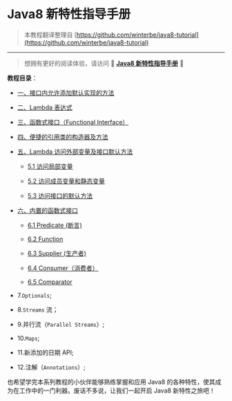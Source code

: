 # Java8 新特性指导手册

> 本教程翻译整理自 [https://github.com/winterbe/java8-tutorial](https://github.com/winterbe/java8-tutorial)

---

> 想拥有更好的阅读体验，请访问 :corn:   [**Java8 新特性指导手册**](https://www.exception.site/course/3/chapter/1)   :corn:

**教程目录**：

- [一、接口内允许添加默认实现的方法](https://github.com/weiwosuoai/java8_guide/blob/master/markdown_doc/%E4%B8%80%E3%80%81%E6%8E%A5%E5%8F%A3%E5%86%85%E5%85%81%E8%AE%B8%E6%B7%BB%E5%8A%A0%E9%BB%98%E8%AE%A4%E6%96%B9%E6%B3%95.md)

- [二、Lambda 表达式](https://github.com/weiwosuoai/java8_guide/blob/master/markdown_doc/%E4%BA%8C%E3%80%81Lambda%20%E8%A1%A8%E8%BE%BE%E5%BC%8F.md)

- [三、函数式接口（Functional Interface）](https://github.com/weiwosuoai/java8_guide/blob/master/markdown_doc/%E4%B8%89%E3%80%81%E5%87%BD%E6%95%B0%E5%BC%8F%E6%8E%A5%E5%8F%A3%EF%BC%88Functional%20Interface%EF%BC%89.md)

- [四、便捷的引用类的构造器及方法](https://github.com/weiwosuoai/java8_guide/blob/master/markdown_doc/%E5%9B%9B%E3%80%81%E4%BE%BF%E6%8D%B7%E7%9A%84%E5%BC%95%E7%94%A8%E7%B1%BB%E7%9A%84%E6%9E%84%E9%80%A0%E5%99%A8%E5%8F%8A%E6%96%B9%E6%B3%95.md)

- [五、Lambda 访问外部变量及接口默认方法](https://github.com/weiwosuoai/java8_guide/blob/master/markdown_doc/%E4%BA%94%E3%80%81Lambda%20%E8%AE%BF%E9%97%AE%E5%A4%96%E9%83%A8%E5%8F%98%E9%87%8F%E5%8F%8A%E6%8E%A5%E5%8F%A3%E9%BB%98%E8%AE%A4%E6%96%B9%E6%B3%95.md)

    - [5.1 访问局部变量](https://github.com/weiwosuoai/java8_guide/blob/master/markdown_doc/5.1%20%E8%AE%BF%E9%97%AE%E5%B1%80%E9%83%A8%E5%8F%98%E9%87%8F.md)
    
    - [5.2 访问成员变量和静态变量](https://github.com/weiwosuoai/java8_guide/blob/master/markdown_doc/5.2%20%E8%AE%BF%E9%97%AE%E6%88%90%E5%91%98%E5%8F%98%E9%87%8F%E5%92%8C%E9%9D%99%E6%80%81%E5%8F%98%E9%87%8F.md)
    
    - [5.3 访问接口的默认方法](https://github.com/weiwosuoai/java8_guide/blob/master/markdown_doc/5.3%20%E8%AE%BF%E9%97%AE%E6%8E%A5%E5%8F%A3%E7%9A%84%E9%BB%98%E8%AE%A4%E6%96%B9%E6%B3%95.md)

- [六、内置的函数式接口](https://github.com/weiwosuoai/java8_guide/blob/master/markdown_doc/%E5%85%AD%E3%80%81%E5%86%85%E7%BD%AE%E7%9A%84%E5%87%BD%E6%95%B0%E5%BC%8F%E6%8E%A5%E5%8F%A3.md)

    - [6.1 Predicate (断言)](https://github.com/weiwosuoai/java8_guide/blob/master/markdown_doc/6.1%20Predicate(%E6%96%AD%E8%A8%80).md)
    
    - [6.2 Function](https://github.com/weiwosuoai/java8_guide/blob/master/markdown_doc/6.2%20Function.md)
    
    - [6.3 Supplier (生产者)](https://github.com/weiwosuoai/java8_guide/blob/master/markdown_doc/6.3%20Supplier(%E7%94%9F%E4%BA%A7%E8%80%85).md)
    
    - [6.4 Consumer（消费者）](https://github.com/weiwosuoai/java8_guide/blob/master/markdown_doc/6.4%20Consumer(%E6%B6%88%E8%B4%B9%E8%80%85).md)
    
    - [6.5 Comparator](https://github.com/weiwosuoai/java8_guide/blob/master/markdown_doc/6.5%20Comparator.md)

- 7.`Optionals`;

- 8.`Streams` 流；

- 9.并行流（`Parallel Streams`）;

- 10.`Maps`;

- 11.新添加的日期 API;

- 12.注解（`Annotations`）;

也希望学完本系列教程的小伙伴能够熟练掌握和应用 Java8 的各种特性，使其成为在工作中的一门利器。废话不多说，让我们一起开启 Java8 新特性之旅吧！
